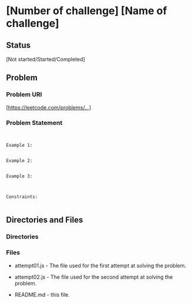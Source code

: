 # [Number of challenge] [Name of challenge]

## Status

[Not started/Started/Completed]

## Problem

### Problem URl

[https://leetcode.com/problems/...]

### Problem Statement

```


Example 1:


Example 2:


Example 3:



Constraints:


```

## Directories and Files

### Directories

### Files

- attempt01.js - The file used for the first attempt at solving the problem.

- attempt02.js - The file used for the second attempt at solving the problem.

- README.md - this file.
